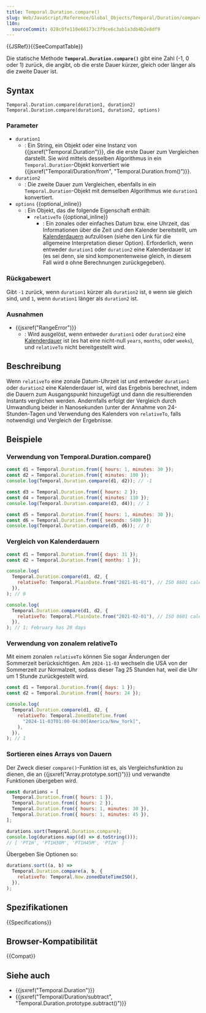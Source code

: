 ```yaml
---
title: Temporal.Duration.compare()
slug: Web/JavaScript/Reference/Global_Objects/Temporal/Duration/compare
l10n:
  sourceCommit: 028c0fe110e66173c3f9ce6c3ab1a3db4b2e8df9
---
```


{{JSRef}}{{SeeCompatTable}}

Die statische Methode **`Temporal.Duration.compare()`** gibt eine Zahl (-1, 0 oder 1) zurück, die angibt, ob die erste Dauer kürzer, gleich oder länger als die zweite Dauer ist.

## Syntax

```js-nolint
Temporal.Duration.compare(duration1, duration2)
Temporal.Duration.compare(duration1, duration2, options)
```

### Parameter

- `duration1`
  - : Ein String, ein Objekt oder eine Instanz von {{jsxref("Temporal.Duration")}}, die die erste Dauer zum Vergleichen darstellt. Sie wird mittels desselben Algorithmus in ein `Temporal.Duration`-Objekt konvertiert wie {{jsxref("Temporal/Duration/from", "Temporal.Duration.from()")}}.
- `duration2`
  - : Die zweite Dauer zum Vergleichen, ebenfalls in ein `Temporal.Duration`-Objekt mit demselben Algorithmus wie `duration1` konvertiert.
- `options` {{optional_inline}}
  - : Ein Objekt, das die folgende Eigenschaft enthält:
    - `relativeTo` {{optional_inline}}
      - : Ein zonales oder einfaches Datum bzw. eine Uhrzeit, das Informationen über die Zeit und den Kalender bereitstellt, um [Kalenderdauern](/de/docs/Web/JavaScript/Reference/Global_Objects/Temporal/Duration#calendar_durations) aufzulösen (siehe den Link für die allgemeine Interpretation dieser Option). Erforderlich, wenn entweder `duration1` oder `duration2` eine Kalenderdauer ist (es sei denn, sie sind komponentenweise gleich, in diesem Fall wird `0` ohne Berechnungen zurückgegeben).

### Rückgabewert

Gibt `-1` zurück, wenn `duration1` kürzer als `duration2` ist, `0` wenn sie gleich sind, und `1`, wenn `duration1` länger als `duration2` ist.

### Ausnahmen

- {{jsxref("RangeError")}}
  - : Wird ausgelöst, wenn entweder `duration1` oder `duration2` eine [Kalenderdauer](/de/docs/Web/JavaScript/Reference/Global_Objects/Temporal/Duration#calendar_durations) ist (es hat eine nicht-null `years`, `months`, oder `weeks`), und `relativeTo` nicht bereitgestellt wird.

## Beschreibung

Wenn `relativeTo` eine zonale Datum-Uhrzeit ist und entweder `duration1` oder `duration2` eine Kalenderdauer ist, wird das Ergebnis berechnet, indem die Dauern zum Ausgangspunkt hinzugefügt und dann die resultierenden Instants verglichen werden. Andernfalls erfolgt der Vergleich durch Umwandlung beider in Nanosekunden (unter der Annahme von 24-Stunden-Tagen und Verwendung des Kalenders von `relativeTo`, falls notwendig) und Vergleich der Ergebnisse.

## Beispiele

### Verwendung von Temporal.Duration.compare()

```js
const d1 = Temporal.Duration.from({ hours: 1, minutes: 30 });
const d2 = Temporal.Duration.from({ minutes: 100 });
console.log(Temporal.Duration.compare(d1, d2)); // -1

const d3 = Temporal.Duration.from({ hours: 2 });
const d4 = Temporal.Duration.from({ minutes: 110 });
console.log(Temporal.Duration.compare(d3, d4)); // 1

const d5 = Temporal.Duration.from({ hours: 1, minutes: 30 });
const d6 = Temporal.Duration.from({ seconds: 5400 });
console.log(Temporal.Duration.compare(d5, d6)); // 0
```

### Vergleich von Kalenderdauern

```js
const d1 = Temporal.Duration.from({ days: 31 });
const d2 = Temporal.Duration.from({ months: 1 });

console.log(
  Temporal.Duration.compare(d1, d2, {
    relativeTo: Temporal.PlainDate.from("2021-01-01"), // ISO 8601 calendar
  }),
); // 0

console.log(
  Temporal.Duration.compare(d1, d2, {
    relativeTo: Temporal.PlainDate.from("2021-02-01"), // ISO 8601 calendar
  }),
); // 1; February has 28 days
```

### Verwendung von zonalem relativeTo

Mit einem zonalen `relativeTo` können Sie sogar Änderungen der Sommerzeit berücksichtigen. Am `2024-11-03` wechseln die USA von der Sommerzeit zur Normalzeit, sodass dieser Tag 25 Stunden hat, weil die Uhr um 1 Stunde zurückgestellt wird.

```js
const d1 = Temporal.Duration.from({ days: 1 });
const d2 = Temporal.Duration.from({ hours: 24 });

console.log(
  Temporal.Duration.compare(d1, d2, {
    relativeTo: Temporal.ZonedDateTime.from(
      "2024-11-03T01:00-04:00[America/New_York]",
    ),
  }),
); // 1
```

### Sortieren eines Arrays von Dauern

Der Zweck dieser `compare()`-Funktion ist es, als Vergleichsfunktion zu dienen, die an {{jsxref("Array.prototype.sort()")}} und verwandte Funktionen übergeben wird.

```js
const durations = [
  Temporal.Duration.from({ hours: 1 }),
  Temporal.Duration.from({ hours: 2 }),
  Temporal.Duration.from({ hours: 1, minutes: 30 }),
  Temporal.Duration.from({ hours: 1, minutes: 45 }),
];

durations.sort(Temporal.Duration.compare);
console.log(durations.map((d) => d.toString()));
// [ 'PT1H', 'PT1H30M', 'PT1H45M', 'PT2H' ]
```

Übergeben Sie Optionen so:

```js
durations.sort((a, b) =>
  Temporal.Duration.compare(a, b, {
    relativeTo: Temporal.Now.zonedDateTimeISO(),
  }),
);
```

## Spezifikationen

{{Specifications}}

## Browser-Kompatibilität

{{Compat}}

## Siehe auch

- {{jsxref("Temporal.Duration")}}
- {{jsxref("Temporal/Duration/subtract", "Temporal.Duration.prototype.subtract()")}}
